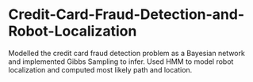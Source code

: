 # Credit-Card-Fraud-Detection-and-Robot-Localization
Modelled the credit card fraud detection problem as a Bayesian network and implemented Gibbs Sampling to infer. Used HMM to model robot localization and computed most likely path and location.
